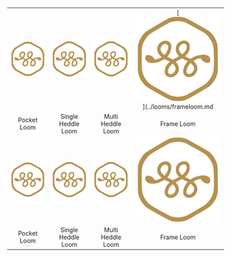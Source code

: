 | | | | |
| :---------------------: | :------------------------: | :--------------------: | :-------------: |
|[![](../images/logo.png)](../looms/pocket_loom.md) |[![](../images/logo.png)](../looms/single_heddle_loom.md) |[![](../images/logo.png)](../looms/multi_heddle_loom.md) |[![](../images/logo.png)](../looms/frameloom.md |
| Pocket Loom | Single Heddle Loom | Multi Heddle Loom | Frame Loom |
|[![](../images/logo.png)](../looms/single_heddle_loom.md)|[![](../images/logo.png)](../looms/single_heddle_loom.md) |[![](../images/logo.png)](../looms/single_heddle_loom.md) |[![](../images/logo.png)](../looms/single_heddle_loom.md)|
| Pocket Loom | Single Heddle Loom | Multi Heddle Loom | Frame Loom |
